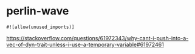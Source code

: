# perlin-wave

```
#![allow(unused_imports)]
```

https://stackoverflow.com/questions/61972343/why-cant-i-push-into-a-vec-of-dyn-trait-unless-i-use-a-temporary-variable#61972461
